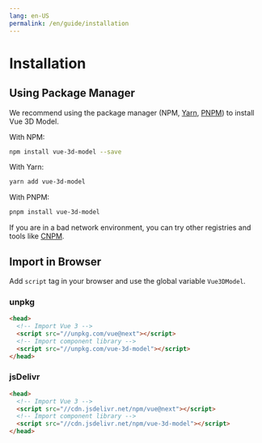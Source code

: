 ```yaml
---
lang: en-US
permalink: /en/guide/installation
---
```


# Installation

## Using Package Manager
We recommend using the package manager (NPM, [Yarn](https://yarnpkg.com/), [PNPM](https://pnpm.io/)) to install Vue 3D Model.

With NPM:
```bash
npm install vue-3d-model --save
```

With Yarn:
```bash
yarn add vue-3d-model
```

With PNPM:
```bash
pnpm install vue-3d-model
```

If you are in a bad network environment, you can try other registries and tools like [CNPM](https://github.com/cnpm/cnpm).

## Import in Browser
Add `script` tag in your browser and use the global variable `Vue3DModel`.

### unpkg
```html
<head>
  <!-- Import Vue 3 -->
  <script src="//unpkg.com/vue@next"></script>
  <!-- Import component library -->
  <script src="//unpkg.com/vue-3d-model"></script>
</head>
```

### jsDelivr
```html
<head>
  <!-- Import Vue 3 -->
  <script src="//cdn.jsdelivr.net/npm/vue@next"></script>
  <!-- Import component library -->
  <script src="//cdn.jsdelivr.net/npm/vue-3d-model"></script>
</head>
```
